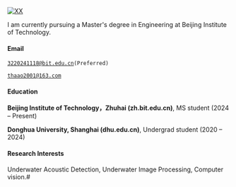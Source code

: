 [![XX](https://img.shields.io/badge/XX-github-blue?logo=github)](https://github.com/HaoTu-7211)

I am currently pursuing a Master's degree in Engineering at Beijing Institute of Technology.

#### Email  
<code>3220241118@bit.edu.cn(Preferred)</code> 

<code>thaao2001@163.com</code> 

#### Education  
**Beijing Institute of Technology，Zhuhai (zh.bit.edu.cn)**, MS student (2024 – Present)  

**Donghua University, Shanghai (dhu.edu.cn)**, Undergrad student (2020 – 2024)  
 

#### Research Interests  
Underwater Acoustic Detection, Underwater Image Processing, Computer vision.#